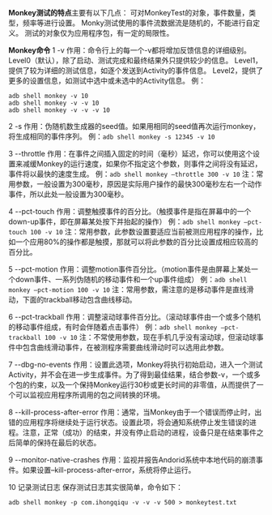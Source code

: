 ﻿**Monkey测试的特点**主要有以下几点：
可对MonkeyTest的对象，事件数量，类型，频率等进行设置。
Monky测试使用的事件流数据流是随机的，不能进行自定义。
测试的对象仅为应用程序包，有一定的局限性。

**Monkey命令**
1
-v
作用：命令行上的每一个-v都将增加反馈信息的详细级别。
Level0（默认），除了启动、测试完成和最终结果外只提供较少的信息。
Level1，提供了较为详细的测试信息，如逐个发送到Activity的事件信息。
Level2，提供了更多的设置信息，如测试中选中或未选中的Activity信息。
例：

```
adb shell monkey -v 10
adb shell monkey -v -v 10
adb shell monkey -v -v -v 10
```

2
-s <seed>
作用：伪随机数生成器的seed值。如果用相同的seed值再次运行monkey，将生成相同的事件序列。
例：`adb shell monkey -s 12345 -v 10`

3
--throttle <milliseconds>
作用：在事件之间插入固定的时间（毫秒）延迟，你可以使用这个设置来减缓Monkey的运行速度，如果你不指定这个参数，则事件之间将没有延迟，事件将以最快的速度生成。
例：`adb shell monkey –throttle 300 -v 10`
注：常用参数，一般设置为300毫秒，原因是实际用户操作的最快300毫秒左右一个动作事件，所以此处一般设置为300毫秒。

4
--pct-touch <percent>
作用：调整触摸事件的百分比。（触摸事件是指在屏幕中的一个down-up事件，即在屏幕某处按下并抬起的操作）
例：`adb shell monkey –pct-touch 100 -v 10`
注：常用参数，此参数设置要适应当前被测应用程序的操作，比如一个应用80%的操作都是触摸，那就可以将此参数的百分比设置成相应较高的百分比。

5
--pct-motion <percent>
作用：调整motion事件百分比。（motion事件是由屏幕上某处一个down事件、一系列伪随机的移动事件和一个up事件组成）
例：`adb shell monkey –pct-motion 100 -v 10`
注：常用参数，需注意的是移动事件是直线滑动，下面的trackball移动包含曲线移动。

6
--pct-trackball <percent>
作用：调整滚动球事件百分比。（滚动球事件由一个或多个随机的移动事件组成，有时会伴随着点击事件）
例：`adb shell monkey –pct-trackball 100 -v 10`
注：不常使用参数，现在手机几乎没有滚动球，但滚动球事件中包含曲线滑动事件，在被测程序需要曲线滑动时可以选用此参数。

7
--dbg-no-events
作用：设置此选项，Monkey将执行初始启动，进入一个测试Activity，并不会在进一步生成事件。为了得到最佳结果，结合参数-v，一个或多个包的约束，以及一个保持Monkey运行30秒或更长时间的非零值，从而提供了一个可以监视应用程序所调用的包之间转换的环境。

8
--kill-process-after-error
作用：通常，当Monkey由于一个错误而停止时，出错的应用程序将继续处于运行状态。设置此项，将会通知系统停止发生错误的进程。注意，正常（成功）的结束，并没有停止启动的进程，设备只是在结束事件之后简单的保持在最后的状态。

9
--monitor-native-crashes
作用：监视并报告Andorid系统中本地代码的崩溃事件。如果设置–kill-process-after-error，系统将停止运行。

10
记录测试日志
保存测试日志其实很简单，命令如下：

```
adb shell monkey -p com.ihongqiqu -v -v -v 500 > monkeytest.txt
```

